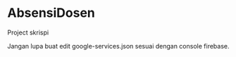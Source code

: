 # AbsensiDosen

Project skrispi

Jangan lupa buat edit google-services.json sesuai dengan console firebase.
